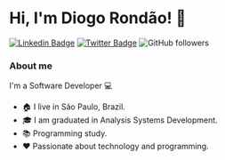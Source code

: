 # Hi, I'm Diogo Rondão! 👋


[![Linkedin Badge](https://img.shields.io/badge/-LinkedIn-blue?style=flat-square&logo=Linkedin&logoColor=white&link=https://www.linkedin.com/in/fagnerpsantos/)](https://www.linkedin.com/in/diogobrun91/)
[![Twitter Badge](https://img.shields.io/badge/-Twitter-1ca0f1?style=flat-square&labelColor=1ca0f1&logo=twitter&logoColor=white&link=https://twitter.com/fagnerpsantos)](https://twitter.com/diogorondao_)
![GitHub followers](https://img.shields.io/github/followers/diogobruno91?style=social)

### About me
I'm a Software Developer 💻

- 🏠 I live in São Paulo, Brazil.
- 🎓 I am graduated in Analysis Systems Development.
- 📚 Programming study. 
- ❤️ Passionate about technology and programming.
